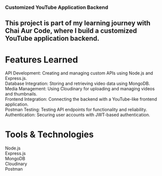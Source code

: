 ### Customized YouTube Application Backend
## This project is part of my learning journey with Chai Aur Code, where I build a customized YouTube application backend.

# Features Learned

API Development: Creating and managing custom APIs using Node.js and Express.js.</br>
Database Integration: Storing and retrieving video data using MongoDB.</br>
Media Management: Using Cloudinary for uploading and managing videos and thumbnails.</br>
Frontend Integration: Connecting the backend with a YouTube-like frontend application.</br>
Postman Testing: Testing API endpoints for functionality and reliability.</br>
Authentication: Securing user accounts with JWT-based authentication.</br>
# Tools & Technologies
Node.js</br>
Express.js</br>
MongoDB</br>
Cloudinary</br>
Postman</br>

